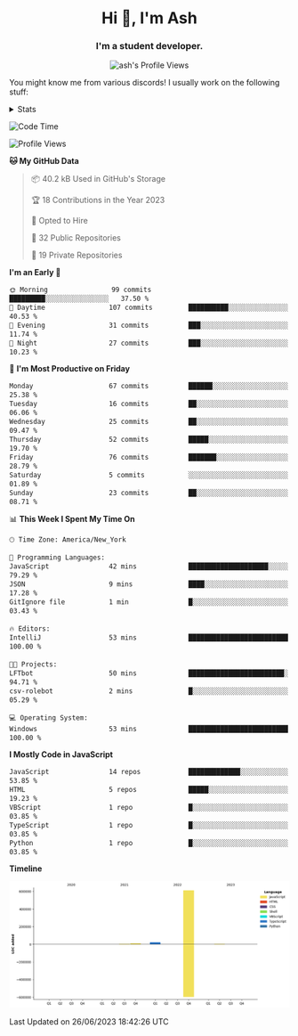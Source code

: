 <h1 align="center">Hi 👋, I'm Ash</h1>
<h3 align="center">I'm a student developer. </h3>
<p align="center"> <img src="https://komarev.com/ghpvc/?username=ash-development" alt="ash's Profile Views" /></p>
<p>You might know me from various discords!
I usually work on the following stuff: </p>

<!-- [htmljourney](https://github.com/ash-development/htmljourney/) - My project about learning the ins and outs of web development. Blogged by me on [DEV.to](https://dev.to/killua/series/10106).An aspiring developer -->

<details>
 <summary>Stats</summary><br>
<p>&nbsp;<a href="https://github.com/anuraghazra/github-readme-stats"><img align="center" src="https://github-readme-stats.vercel.app/api?username=ash-development&show_icons=true&count_private=true&theme=dracula" /></a></p>
<p>&nbsp;<a href="https://github.com/ryo-ma/github-profile-trophy"><img align="center" src="https://github-profile-trophy.vercel.app/?username=ash-development&theme=dracula&margin-w=15&margin-h=15&column=4" /></a></p>
</details>
 
<!--START_SECTION:waka-->
![Code Time](http://img.shields.io/badge/Code%20Time-3%20hrs%2038%20mins-blue)

![Profile Views](http://img.shields.io/badge/Profile%20Views-0-blue)

**🐱 My GitHub Data** 

> 📦 40.2 kB Used in GitHub's Storage 
 > 
> 🏆 18 Contributions in the Year 2023
 > 
> 💼 Opted to Hire
 > 
> 📜 32 Public Repositories 
 > 
> 🔑 19 Private Repositories 
 > 
**I'm an Early 🐤** 

```text
🌞 Morning                99 commits          █████████░░░░░░░░░░░░░░░░   37.50 % 
🌆 Daytime                107 commits         ██████████░░░░░░░░░░░░░░░   40.53 % 
🌃 Evening                31 commits          ███░░░░░░░░░░░░░░░░░░░░░░   11.74 % 
🌙 Night                  27 commits          ███░░░░░░░░░░░░░░░░░░░░░░   10.23 % 
```
📅 **I'm Most Productive on Friday** 

```text
Monday                   67 commits          ██████░░░░░░░░░░░░░░░░░░░   25.38 % 
Tuesday                  16 commits          ██░░░░░░░░░░░░░░░░░░░░░░░   06.06 % 
Wednesday                25 commits          ██░░░░░░░░░░░░░░░░░░░░░░░   09.47 % 
Thursday                 52 commits          █████░░░░░░░░░░░░░░░░░░░░   19.70 % 
Friday                   76 commits          ███████░░░░░░░░░░░░░░░░░░   28.79 % 
Saturday                 5 commits           ░░░░░░░░░░░░░░░░░░░░░░░░░   01.89 % 
Sunday                   23 commits          ██░░░░░░░░░░░░░░░░░░░░░░░   08.71 % 
```


📊 **This Week I Spent My Time On** 

```text
🕑︎ Time Zone: America/New_York

💬 Programming Languages: 
JavaScript               42 mins             ████████████████████░░░░░   79.29 % 
JSON                     9 mins              ████░░░░░░░░░░░░░░░░░░░░░   17.28 % 
GitIgnore file           1 min               █░░░░░░░░░░░░░░░░░░░░░░░░   03.43 % 

🔥 Editors: 
IntelliJ                 53 mins             █████████████████████████   100.00 % 

🐱‍💻 Projects: 
LFTbot                   50 mins             ████████████████████████░   94.71 % 
csv-rolebot              2 mins              █░░░░░░░░░░░░░░░░░░░░░░░░   05.29 % 

💻 Operating System: 
Windows                  53 mins             █████████████████████████   100.00 % 
```

**I Mostly Code in JavaScript** 

```text
JavaScript               14 repos            █████████████░░░░░░░░░░░░   53.85 % 
HTML                     5 repos             █████░░░░░░░░░░░░░░░░░░░░   19.23 % 
VBScript                 1 repo              █░░░░░░░░░░░░░░░░░░░░░░░░   03.85 % 
TypeScript               1 repo              █░░░░░░░░░░░░░░░░░░░░░░░░   03.85 % 
Python                   1 repo              █░░░░░░░░░░░░░░░░░░░░░░░░   03.85 % 
```



**Timeline**

![Lines of Code chart](https://raw.githubusercontent.com/ash-development/ash-development/main/assets/bar_graph.png)


 Last Updated on 26/06/2023 18:42:26 UTC
<!--END_SECTION:waka-->
</details>
